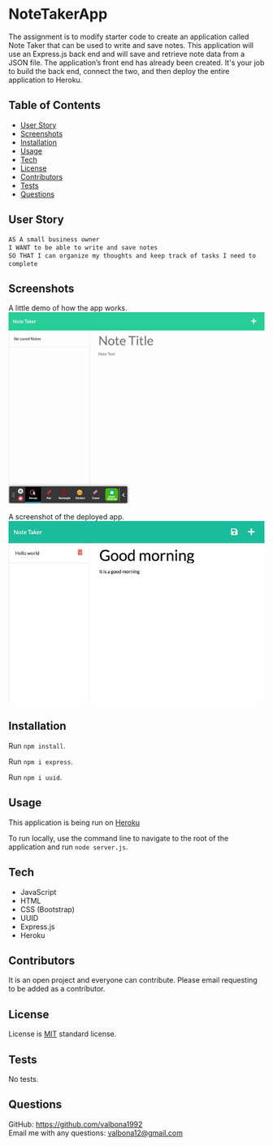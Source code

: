 # NoteTakerApp

The assignment is to modify starter code to create an application called Note Taker that can be used to write and save notes. This application will use an Express.js back end and will save and retrieve note data from a JSON file. The application’s front end has already been created. It's your job to build the back end, connect the two, and then deploy the entire application to Heroku.

 ## Table of Contents 
  
  * [User Story](#userstory)
  * [Screenshots](#screenshots)
  * [Installation](#installation)
  * [Usage](#usage)
  * [Tech](#tech)
  * [License](#license)
  * [Contributors](#contributors)
  * [Tests](#tests)
  * [Questions](#questions)

## User Story

```
AS A small business owner
I WANT to be able to write and save notes
SO THAT I can organize my thoughts and keep track of tasks I need to complete
```

## Screenshots 
A little demo of how the app works. 
![Screen Recording](Assets/notetaker.gif)

A screenshot of the deployed app. 
<img src="Assets/NoteTaker.png" alt="screenshot" />

## Installation
Run `npm install`. 

Run `npm i express`.

Run `npm i uuid`.

## Usage
This application is being run on [Heroku](https://notetakervalbona.herokuapp.com/)

To run locally, use the command line to navigate to the root of the application and run `node server.js`. 

## Tech
- JavaScript
- HTML
- CSS (Bootstrap)
- UUID
- Express.js
- Heroku

## Contributors
It is an open project and everyone can contribute. Please email requesting to be added as a contributor.
  
## License
License is [MIT](https://opensource.org/licenses/MIT) standard license.

## Tests
No tests. 

## Questions
GitHub: https://github.com/valbona1992  <br/>
Email me with any questions: valbona12@gmail.com 
